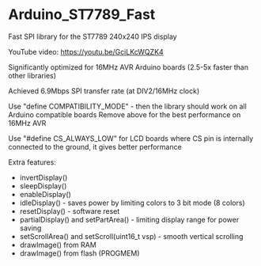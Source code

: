 # Arduino_ST7789_Fast
Fast SPI library for the ST7789 240x240 IPS display

YouTube video: https://youtu.be/GciLKcWQZK4

Significantly optimized for 16MHz AVR Arduino boards (2.5-5x faster than other libraries)

Achieved 6.9Mbps SPI transfer rate (at DIV2/16MHz clock)

Use "define COMPATIBILITY_MODE" - then the library should work on all Arduino compatible boards
Remove above for the best performance on 16MHz AVR

Use "#define CS_ALWAYS_LOW" for LCD boards where CS pin is internally connected to the ground, it gives better performance

Extra features:
- invertDisplay()
- sleepDisplay()
- enableDisplay()
- idleDisplay() - saves power by limiting colors to 3 bit mode (8 colors)
- resetDisplay() - software reset
- partialDisplay() and setPartArea() - limiting display range for power saving
- setScrollArea() and setScroll(uint16_t vsp) - smooth vertical scrolling
- drawImage() from RAM
- drawImage() from flash (PROGMEM)
